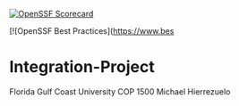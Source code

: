 [![OpenSSF Scorecard](https://api.securityscorecards.dev/projects/github.com/XxBMRPxX/Integration-Project/badge)](https://securityscorecards.dev/viewer/?uri=github.com/XxBMRPxX/Integration-Project)

[![OpenSSF Best Practices](https://www.bes

# Integration-Project
Florida Gulf Coast University
COP 1500
Michael Hierrezuelo
